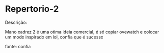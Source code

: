 # Repertorio-2

Descrição:

Mano xadrez 2 é uma otima ideia comercial, é só copiar ovewatch e colocar um modo inspirado em lol, confia que é sucesso

fonte: confia



